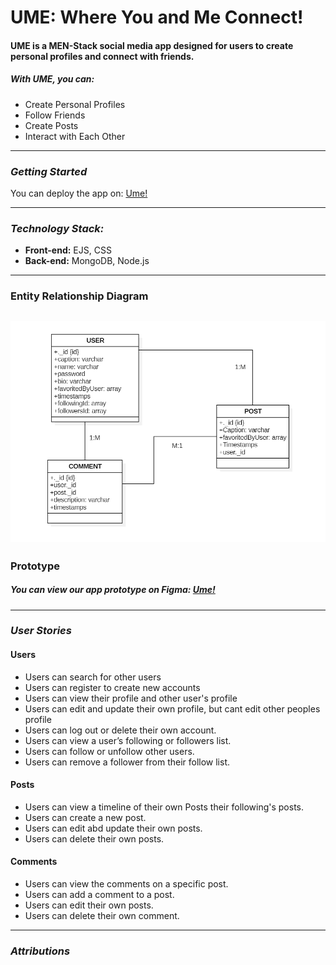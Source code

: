 # UME: Where You and Me Connect!

#### UME is a MEN-Stack social media app designed for users to create personal profiles and connect with friends.

##### _With UME, you can:_

- Create Personal Profiles
- Follow Friends
- Create Posts
- Interact with Each Other

---

### _Getting Started_

You can deploy the app on: [Ume!](https://google.com)

---

### _Technology Stack:_

- **Front-end:** EJS, CSS
- **Back-end:** MongoDB, Node.js

---

### Entity Relationship Diagram

## ![ERD](./images/image.png)

### Prototype

##### You can view our app prototype on Figma: [Ume!](https://www.figma.com/design/eDMvcsURIvutKbY7duoxe0/UME?node-id=31-511&t=yuzEu3rNqDhepziH-1)

---

### _User Stories_

#### Users

- Users can search for other users
- Users can register to create new accounts
- Users can view their profile and other user's profile
- Users can edit and update their own profile, but cant edit other peoples profile
- Users can log out or delete their own account.
- Users can view a user’s following or followers list.
- Users can follow or unfollow other users.
- Users can remove a follower from their follow list.

#### Posts

- Users can view a timeline of their own Posts their following's posts.
- Users can create a new post.
- Users can edit abd update their own posts.
- Users can delete their own posts.

#### Comments

- Users can view the comments on a specific post.
- Users can add a comment to a post.
- Users can edit their own posts.
- Users can delete their own comment.

---

### _Attributions_

